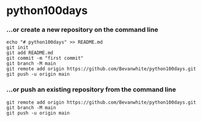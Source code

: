 # python100days

### …or create a new repository on the command line

```
echo "# python100days" >> README.md
git init
git add README.md
git commit -m "first commit"
git branch -M main
git remote add origin https://github.com/Bevanwhite/python100days.git
git push -u origin main
```

### …or push an existing repository from the command line

```
git remote add origin https://github.com/Bevanwhite/python100days.git
git branch -M main
git push -u origin main
```
